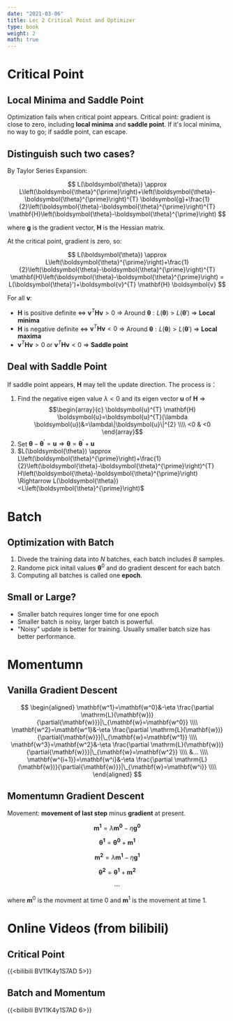 ```yaml
---
date: "2021-03-06"
title: Lec 2 Critical Point and Optimizer
type: book
weight: 2
math: true
---
```



# Critical Point

## Local Minima and Saddle Point

Optimization fails when critical point appears.
Critical point: gradient is close to zero, including **local minima** and **saddle point**. If it's local minima, no way to go; if saddle point, can escape.

## Distinguish such two cases?

By Taylor Series Expansion: 

$$
L(\boldsymbol{\theta}) \approx L\left(\boldsymbol{\theta}^{\prime}\right)+\left(\boldsymbol{\theta}-\boldsymbol{\theta}^{\prime}\right)^{T} \boldsymbol{g}+\frac{1}{2}\left(\boldsymbol{\theta}-\boldsymbol{\theta}^{\prime}\right)^{T} \mathbf{H}\left(\boldsymbol{\theta}-\boldsymbol{\theta}^{\prime}\right)
$$

where $\boldsymbol{g}$ is the gradient vector, $\mathbf{H}$ is the Hessian matrix.

At the critical point, gradient is zero, so:

$$
L(\boldsymbol{\theta}) \approx L\left(\boldsymbol{\theta}^{\prime}\right)+\frac{1}{2}\left(\boldsymbol{\theta}-\boldsymbol{\theta}^{\prime}\right)^{T} \mathbf{H}\left(\boldsymbol{\theta}-\boldsymbol{\theta}^{\prime}\right) = L(\boldsymbol{\theta}')+\boldsymbol{v}^{T} \mathbf{H} \boldsymbol{v}
$$

For all $\boldsymbol{v}$:

- $\mathbf{H}$ is positive definite $\Leftrightarrow$ $\boldsymbol{v}^{T} \mathbf{H} \boldsymbol{v}>0$ $\Rightarrow$  Around $\boldsymbol{\theta}: L(\boldsymbol{\theta})>L(\boldsymbol{\theta}')$  $\Rightarrow$  **Local minima**
- $\mathbf{H}$ is negative definite $\Leftrightarrow$ $\boldsymbol{v}^{T} \mathbf{H} \boldsymbol{v}<0$ $\Rightarrow$  Around $\boldsymbol{\theta}: L(\boldsymbol{\theta})>L(\boldsymbol{\theta}')$  $\Rightarrow$  **Local maxima**
- $\boldsymbol{v}^{T} \mathbf{H} \boldsymbol{v}>0$ or $\boldsymbol{v}^{T} \mathbf{H} \boldsymbol{v}<0$ $\Rightarrow$ **Saddle point**

## Deal with Saddle Point

If saddle point appears, $\mathbf{H}$ may tell the update direction. The process is：

1. Find the negative eigen value $\lambda < 0$ and its eigen vector $\boldsymbol{u}$ of $\mathbf{H}$ $\Rightarrow$
   $$\begin{array}{c}
    \boldsymbol{u}^{T} \mathbf{H} \boldsymbol{u}=\boldsymbol{u}^{T}(\lambda \boldsymbol{u})&=\lambda\|\boldsymbol{u}\|^{2} \\\\
    <0 & <0 \end{array}$$
2. Set $\boldsymbol{\theta}-\boldsymbol{\theta}^{\prime}=\boldsymbol{u} \Rightarrow \boldsymbol{\theta}=\boldsymbol{\theta}^{\prime}+\boldsymbol{u}$ 
3. $L(\boldsymbol{\theta}) \approx L\left(\boldsymbol{\theta}^{\prime}\right)+\frac{1}{2}\left(\boldsymbol{\theta}-\boldsymbol{\theta}^{\prime}\right)^{T} H\left(\boldsymbol{\theta}-\boldsymbol{\theta}^{\prime}\right) \Rightarrow L(\boldsymbol{\theta})<L\left(\boldsymbol{\theta}^{\prime}\right)$

# Batch

## Optimization with Batch

1. Divede the training data into $N$ batches, each batch includes $B$ samples.
2. Randome pick initail values $\boldsymbol{\theta}^{0}$ and do gradient descent for each batch
3. Computing all batches is called one **epoch**. 

## Small or Large?

- Smaller batch requires longer time for one epoch
- Smaller batch is noisy, larger batch is powerful. 
- "Noisy" update is better for training. 
  Usually smaller batch size has better performance.

# Momentumn

## Vanilla Gradient Descent

$$
\begin{aligned}
\mathbf{w^1}=\mathbf{w^0}&-\eta \frac{\partial \mathrm{L}(\mathbf{w})}{\partial{\mathbf{w}}}|\_{\mathbf{w}=\mathbf{w^0}} \\\\
\mathbf{w^2}=\mathbf{w^1}&-\eta \frac{\partial \mathrm{L}(\mathbf{w})}{\partial{\mathbf{w}}}|\_{\mathbf{w}=\mathbf{w^1}} \\\\
\mathbf{w^3}=\mathbf{w^2}&-\eta \frac{\partial \mathrm{L}(\mathbf{w})}{\partial{\mathbf{w}}}|\_{\mathbf{w}=\mathbf{w^2}} \\\\
&... \\\\
\mathbf{w^{i+1}}=\mathbf{w^i}&-\eta \frac{\partial \mathrm{L}(\mathbf{w})}{\partial{\mathbf{w}}}|\_{\mathbf{w}=\mathbf{w^i}} \\\\
\end{aligned}
$$

## Momentumn Gradient Descent

Movement: **movement of last step** minus **gradient** at present.

$$\mathbf{m^1}=\lambda \mathbf{m^0}-\eta \mathbf{g^0} $$

$$\boldsymbol{\theta^1}=\boldsymbol{\theta^0}+\mathbf{m^1}$$

$$\mathbf{m^2}=\lambda \mathbf{m^1}-\eta \mathbf{g^1}$$

$$\boldsymbol{\theta^2}=\boldsymbol{\theta^1}+\mathbf{m^2}$$

$$\dotsb$$

where $\mathbf{m}^{0}$ is the movment at time $0$ and $\mathbf{m}^{1}$ is the movement at time $1$.

# Online Videos (from bilibili)

## Critical Point

{{<bilibili BV11K4y1S7AD 5>}}

## Batch and Momentum

{{<bilibili BV11K4y1S7AD 6>}}








